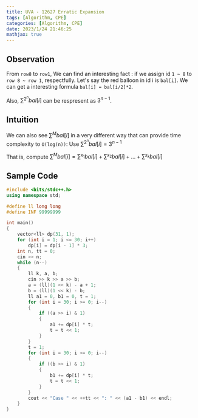 ```yaml
---
title: UVA - 12627 Erratic Expansion
tags: [Algorithm, CPE]
categories: [Algorithm, CPE]
date: 2023/1/24 21:46:25
mathjax: true
---
```


## Observation

From `row8` to `row1`, We can find an interesting fact : if we assign id `1 ~ 8` to `row 8 ~ row 1`, respectfully. Let's say the red balloon in id i is `bal[i]`. We can get a interesting formula `bal[i] = bal[i/2]*2`.

Also, $\sum^{2^n}bal[i]$ can be respresent as $3^{n-1}$.

## Intuition

We can also see $\sum^{M}bal[i]$ in a very different way that can provide time complexity to `O(log(n))`: Use $\sum^{2^n}bal[i] = 3^{n-1}$

That is, compute $\sum^{M}bal[i] = \sum^{x_1}bal[i] + \sum^{x_2}bal[i] + ... + \sum^{x_k}bal[i]$

## Sample Code

```cpp
#include <bits/stdc++.h>
using namespace std;

#define ll long long
#define INF 99999999

int main()
{
    vector<ll> dp(31, 1);
    for (int i = 1; i <= 30; i++)
        dp[i] = dp[i - 1] * 3;
    int n, tt = 0;
    cin >> n;
    while (n--)
    {
        ll k, a, b;
        cin >> k >> a >> b;
        a = (ll)(1 << k) - a + 1;
        b = (ll)(1 << k) - b;
        ll a1 = 0, b1 = 0, t = 1;
        for (int i = 30; i >= 0; i--)
        {
            if ((a >> i) & 1)
            {
                a1 += dp[i] * t;
                t = t << 1;
            }
        }
        t = 1;
        for (int i = 30; i >= 0; i--)
        {
            if ((b >> i) & 1)
            {
                b1 += dp[i] * t;
                t = t << 1;
            }
        }
        cout << "Case " << ++tt << ": " << (a1 - b1) << endl;
    }
}
```

